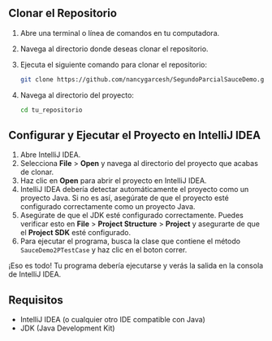 ## Clonar el Repositorio

1. Abre una terminal o línea de comandos en tu computadora.
2. Navega al directorio donde deseas clonar el repositorio.
3. Ejecuta el siguiente comando para clonar el repositorio:

    ```bash
    git clone https://github.com/nancygarcesh/SegundoParcialSauceDemo.git

    ```

4. Navega al directorio del proyecto:

    ```bash
    cd tu_repositorio
    ```

## Configurar y Ejecutar el Proyecto en IntelliJ IDEA

1. Abre IntelliJ IDEA.
2. Selecciona **File** > **Open** y navega al directorio del proyecto que acabas de clonar.
3. Haz clic en **Open** para abrir el proyecto en IntelliJ IDEA.
4. IntelliJ IDEA debería detectar automáticamente el proyecto como un proyecto Java. Si no es así, asegúrate de que el proyecto esté configurado correctamente como un proyecto Java.
5. Asegúrate de que el JDK esté configurado correctamente. Puedes verificar esto en **File** > **Project Structure** > **Project** y asegurarte de que el **Project SDK** esté configurado.
6. Para ejecutar el programa, busca la clase que contiene el método `SauceDemo2PTestCase` y haz clic en el boton correr.

¡Eso es todo! Tu programa debería ejecutarse y verás la salida en la consola de IntelliJ IDEA.

## Requisitos

- IntelliJ IDEA (o cualquier otro IDE compatible con Java)
- JDK (Java Development Kit)

